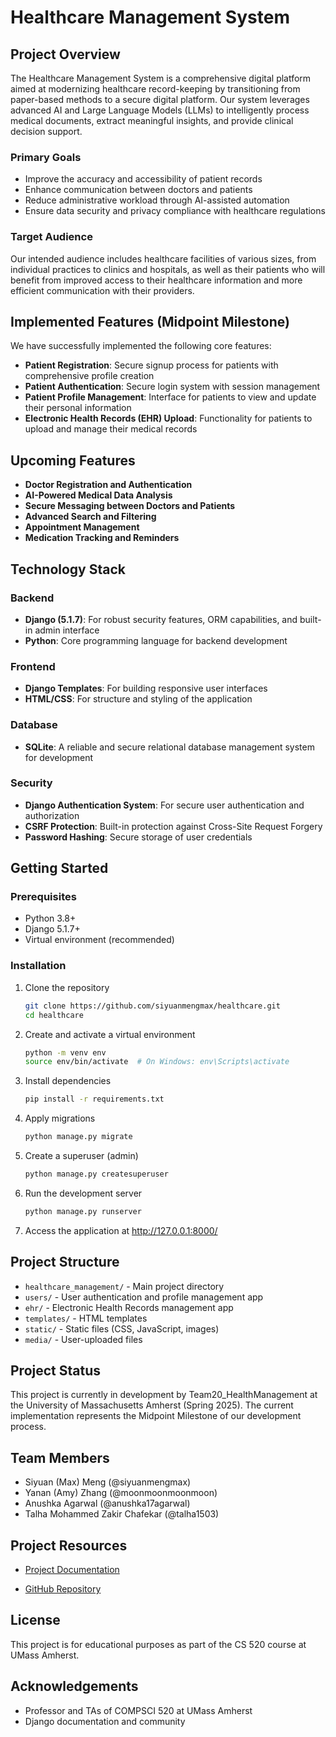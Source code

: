 # Healthcare Management System

## Project Overview
The Healthcare Management System is a comprehensive digital platform aimed at modernizing healthcare record-keeping by transitioning from paper-based methods to a secure digital platform. Our system leverages advanced AI and Large Language Models (LLMs) to intelligently process medical documents, extract meaningful insights, and provide clinical decision support.

### Primary Goals
- Improve the accuracy and accessibility of patient records
- Enhance communication between doctors and patients
- Reduce administrative workload through AI-assisted automation
- Ensure data security and privacy compliance with healthcare regulations

### Target Audience
Our intended audience includes healthcare facilities of various sizes, from individual practices to clinics and hospitals, as well as their patients who will benefit from improved access to their healthcare information and more efficient communication with their providers.

## Implemented Features (Midpoint Milestone)
We have successfully implemented the following core features:

- **Patient Registration**: Secure signup process for patients with comprehensive profile creation
- **Patient Authentication**: Secure login system with session management
- **Patient Profile Management**: Interface for patients to view and update their personal information
- **Electronic Health Records (EHR) Upload**: Functionality for patients to upload and manage their medical records

## Upcoming Features
- **Doctor Registration and Authentication**
- **AI-Powered Medical Data Analysis**
- **Secure Messaging between Doctors and Patients**
- **Advanced Search and Filtering**
- **Appointment Management**
- **Medication Tracking and Reminders**

## Technology Stack
### Backend
- **Django (5.1.7)**: For robust security features, ORM capabilities, and built-in admin interface
- **Python**: Core programming language for backend development

### Frontend
- **Django Templates**: For building responsive user interfaces
- **HTML/CSS**: For structure and styling of the application

### Database
- **SQLite**: A reliable and secure relational database management system for development

### Security
- **Django Authentication System**: For secure user authentication and authorization
- **CSRF Protection**: Built-in protection against Cross-Site Request Forgery
- **Password Hashing**: Secure storage of user credentials

## Getting Started

### Prerequisites
- Python 3.8+
- Django 5.1.7+
- Virtual environment (recommended)

### Installation
1. Clone the repository
   ```bash
   git clone https://github.com/siyuanmengmax/healthcare.git
   cd healthcare
   ```

2. Create and activate a virtual environment
   ```bash
   python -m venv env
   source env/bin/activate  # On Windows: env\Scripts\activate
   ```

3. Install dependencies
   ```bash
   pip install -r requirements.txt
   ```

4. Apply migrations
   ```bash
   python manage.py migrate
   ```

5. Create a superuser (admin)
   ```bash
   python manage.py createsuperuser
   ```

6. Run the development server
   ```bash
   python manage.py runserver
   ```

7. Access the application at http://127.0.0.1:8000/

## Project Structure
- `healthcare_management/` - Main project directory
- `users/` - User authentication and profile management app
- `ehr/` - Electronic Health Records management app
- `templates/` - HTML templates
- `static/` - Static files (CSS, JavaScript, images)
- `media/` - User-uploaded files

## Project Status
This project is currently in development by Team20_HealthManagement at the University of Massachusetts Amherst (Spring 2025). The current implementation represents the Midpoint Milestone of our development process.


## Team Members
- Siyuan (Max) Meng (@siyuanmengmax)
- Yanan (Amy) Zhang (@moonmoonmoonmoon)
- Anushka Agarwal (@anushka17agarwal)
- Talha Mohammed Zakir Chafekar (@talha1503)

## Project Resources
- [Project Documentation](https://drive.google.com/drive/folders/1CKSTxzOG-uz_qVGkbOr2_3o1p5T_zjmL?usp=sharing)

- [GitHub Repository](https://github.com/siyuanmengmax/healthcare)

## License
This project is for educational purposes as part of the CS 520 course at UMass Amherst.

## Acknowledgements
- Professor and TAs of COMPSCI 520 at UMass Amherst
- Django documentation and community
